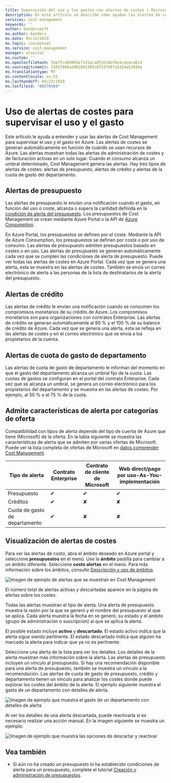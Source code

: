 ```yaml
---
title: Supervisión del uso y los gastos con alertas de costes | Microsoft Docs
description: En este artículo se describe cómo ayudan las alertas de costes a supervisar el uso y gasto en Azure Cost Management.
services: cost-management
keywords: ''
author: bandersmsft
ms.author: banders
ms.date: 03/13/2019
ms.topic: conceptual
ms.service: cost-management
manager: alavital
ms.custom: ''
ms.openlocfilehash: feb7fcdd9005ef131acadfc63defbe4caeaca014
ms.sourcegitcommit: 3102f886aa962842303c8753fe8fa5324a52834a
ms.translationtype: MT
ms.contentlocale: es-ES
ms.lasthandoff: 04/23/2019
ms.locfileid: "60576584"
---
```

# <a name="use-cost-alerts-to-monitor-usage-and-spending"></a>Uso de alertas de costes para supervisar el uso y el gasto

Este artículo le ayuda a entender y usar las alertas de Cost Management para supervisar el uso y el gasto en Azure. Las alertas de costes se generan automáticamente en función de cuándo se usan recursos de Azure. Las alertas muestran todas las alertas de administración de costes y de facturación activas en un solo lugar. Cuando el consumo alcanza un umbral determinado, Cost Management genera las alertas. Hay tres tipos de alertas de costes: alertas de presupuesto, alertas de crédito y alertas de la cuota de gasto del departamento.

## <a name="budget-alerts"></a>Alertas de presupuesto

Las alertas de presupuesto le envían una notificación cuando el gasto, en función del uso o coste, alcanza o supera la cantidad definida en la [condición de alerta del presupuesto](tutorial-acm-create-budgets.md). Los presupuestos de Cost Management se crean mediante Azure Portal o la API de [Azure Consumption](https://docs.microsoft.com/rest/api/consumption).

En Azure Portal, los presupuestos se definen por el coste. Mediante la API de Azure Consumption, los presupuestos se definen por coste o por uso de consumo. Las alertas de presupuesto admiten presupuestos basado en costes o en uso. Las alertas de presupuesto se generan automáticamente cada vez que se cumplen las condiciones de alerta de presupuesto. Puede ver todas las alertas de costes en Azure Portal. Cada vez que se genera una alerta, esta se muestra en las alertas de costes. También se envía un correo electrónico de alerta a las personas de la lista de destinatarios de la alerta del presupuesto.

## <a name="credit-alerts"></a>Alertas de crédito

Las alertas de crédito le envían una notificación cuando se consumen los compromisos monetarios de su crédito de Azure. Los compromisos monetarios son para organizaciones con contratos Enterprise. Las alertas de crédito se generan automáticamente al 90 % y el 100 % de su balance de crédito de Azure. Cada vez que se genera una alerta, esta se refleja en las alertas de costes y en el correo electrónico que se envía a los propietarios de la cuenta.

## <a name="department-spending-quota-alerts"></a>Alertas de cuota de gasto de departamento

Las alertas de cuota de gasto de departamento le informan del momento en que el gasto del departamento alcanza un umbral fijo de la cuota. Las cuotas de gastos se configuran en el portal del contrato Enterprise. Cada vez que se alcanza un umbral, se genera un correo electrónico para los propietarios del departamento y se muestra en las alertas de costes. Por ejemplo, al 50 % o el 75 % de la cuota.

## <a name="supported-alert-features-by-offer-categories"></a>Admite características de alerta por categorías de oferta

Compatibilidad con tipos de alerta depende del tipo de cuenta de Azure que tiene (Microsoft) de la oferta. En la tabla siguiente se muestra las características de alerta que se admiten por varias ofertas de Microsoft. Puede ver la lista completa de ofertas de Microsoft en [datos comprender Cost Management](understand-cost-mgt-data.md).

| Tipo de alerta | Contrato Enterprise | Contrato de cliente de Microsoft | Web direct/pago por uso-As-You-implementación |
|---|---|---|---|
| Presupuesto | ✔ | ✔ | ✔ |
| Créditos | ✔ |✘ | ✘ |
| Cuota de gasto de departamento | ✔ | ✘ | ✘ |



## <a name="view-cost-alerts"></a>Visualización de alertas de costes

Para ver las alertas de costo, abra el ámbito deseado en Azure portal y seleccione **presupuestos** en el menú. Use la **ámbito** pastilla para cambiar a un ámbito diferente. Seleccione **costo alertas** en el menú. Para más información sobre los ámbitos, consulte [Descripción y uso de ámbitos](understand-work-scopes.md).

![Imagen de ejemplo de alertas que se muestran en Cost Management](./media/cost-mgt-alerts-monitor-usage-spending/budget-alerts-fullscreen.png)

El número total de alertas activas y descartadas aparece en la página de alertas sobre los costes.

Todas las alertas muestran el tipo de alerta. Una alerta de presupuesto muestra la razón por la que se generó y el nombre del presupuesto al que se aplica. Cada alerta muestra la fecha en se generó, su estado y el ámbito (grupo de administración o suscripción) al que se aplica la alerta.

El posible estado incluye **activo** y **descartado**. El estado activo indica que la alerta sigue siendo pertinente. El estado descartado indica que alguien ha marcado la alerta para indicar que ya no es pertinente.

Seleccione una alerta de la lista para ver los detalles. Los detalles de la alerta muestran más información sobre la alerta. Las alertas de presupuesto incluyen un vínculo al presupuesto. Si hay una recomendación disponible para una alerta de presupuesto, también se muestra un vínculo a la recomendación. Las alertas de cuota de gasto de presupuesto, crédito y departamento tienen un vínculo para analizar los costes donde puede explorar los costes del ámbito de la alerta. El ejemplo siguiente muestra el gasto de un departamento con detalles de alerta.

![Imagen de ejemplo que muestra el gasto de un departamento con detalles de alerta](./media/cost-mgt-alerts-monitor-usage-spending/dept-spending-selected-with-credits.png)

Al ver los detalles de una alerta descartada, puede reactivarla si es necesario realizar una acción manual. En la imagen siguiente se muestra un ejemplo:

![Imagen de ejemplo que muestra las opciones de descartar y reactivar](./media/cost-mgt-alerts-monitor-usage-spending/Dismiss-reactivate-options.png)

## <a name="see-also"></a>Vea también

- Si aún no ha creado un presupuesto ni ha establecido condiciones de alerta para un presupuesto, complete el tutorial [Creación y administración de presupuestos](tutorial-acm-create-budgets.md).
